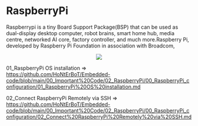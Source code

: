 #  RaspberryPi 

Raspberrypi is a tiny Board Support Package(BSP) that can be used as dual-display desktop computer, robot brains, smart home hub, media centre, networked AI core, factory controller, and much more.Raspberry Pi, developed by Raspberry Pi Foundation in association with Broadcom,



<p align="center">
<img align="centre" src="https://user-images.githubusercontent.com/109785046/187342419-8002670b-9e54-4e3d-a3d3-2223be0521d2.png">
</p>



 01_RaspberryPi OS installation =>  https://github.com/HoNtErBoT/Embedded-code/blob/main/00_Important%20Code/02_RaspberryPi/00_RaspberryPi_configuration/01_RaspberryPi%20OS%20installation.md
 

02_Connect RaspberryPi Remotely via SSH  =>  https://github.com/HoNtErBoT/Embedded-code/blob/main/00_Important%20Code/02_RaspberryPi/00_RaspberryPi_configuration/02_Connect%20RaspberryPi%20Remotely%20via%20SSH.md




